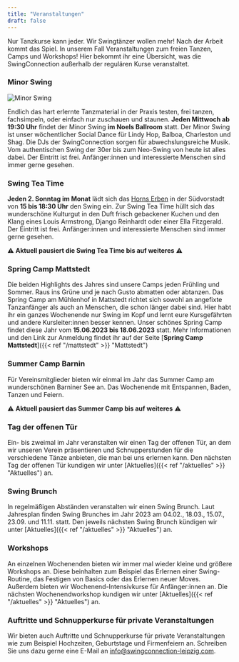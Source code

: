```yaml
---
title: "Veranstaltungen"
draft: false
---
```


Nur Tanzkurse kann jeder. Wir Swingtänzer wollen mehr! Nach der Arbeit kommt das Spiel. In unserem Fall Veranstaltungen zum freien Tanzen, Camps und Workshops! Hier bekommt ihr eine Übersicht, was die SwingConnection außerhalb der regulären Kurse veranstaltet.

### Minor Swing

![Minor Swing](slider_minor_swing.jpeg)

Endlich das hart erlernte Tanzmaterial in der Praxis testen, frei tanzen, fachsimpeln, oder einfach nur zuschauen und staunen.
**Jeden Mittwoch ab 19:30 Uhr** findet der Minor Swing **im Noels Ballroom** statt. Der Minor Swing ist unser wöchentlicher Social Dance für Lindy Hop, Balboa, Charleston und Shag. Die DJs der SwingConnection sorgen für abwechslungsreiche Musik. Vom authentischen Swing der 30er bis zum Neo-Swing von heute ist alles dabei. Der Eintritt ist frei. Anfänger:innen und interessierte Menschen sind immer gerne gesehen.

### Swing Tea Time
**Jeden 2. Sonntag im Monat** lädt sich das [Horns Erben](https://horns-erben.de/) in der Südvorstadt von **15 bis 18:30 Uhr** den Swing ein. Zur Swing Tea Time hüllt sich das wunderschöne Kulturgut in den Duft frisch gebackener Kuchen und den Klang eines Louis Armstrong, Django Reinhardt oder einer Ella Fitzgerald. Der Eintritt ist frei. Anfänger:innen und interessierte Menschen sind immer gerne gesehen.

:warning: **Aktuell pausiert die Swing Tea Time bis auf weiteres** :warning: 

### Spring Camp Mattstedt
Die beiden Highlights des Jahres sind unsere Camps jeden Frühling und Sommer. Raus ins Grüne und je nach Gusto abmatten oder abtanzen. Das Spring Camp am Mühlenhof in Mattstedt richtet sich sowohl an angefixte Tanzanfänger als auch an Menschen, die schon länger dabei sind. Hier habt ihr ein ganzes Wochenende nur Swing im Kopf und lernt eure Kursgefährten und andere Kursleiter:innen besser kennen. Unser schönes Spring Camp findet diese Jahr vom **15.06.2023 bis 18.06.2023** statt. Mehr Informationen und den Link zur Anmeldung findet ihr auf der Seite [**Spring Camp Mattstedt**]({{< ref "/mattstedt" >}} "Mattstedt")

### Summer Camp Barnin
Für Vereinsmitglieder bieten wir einmal im Jahr das Summer Camp am wunderschönen Barniner See an. Das Wochenende mit Entspannen, Baden, Tanzen und Feiern.

:warning: **Aktuell pausiert das Summer Camp bis auf weiteres** :warning: 

### Tag der offenen Tür
Ein- bis zweimal im Jahr veranstalten wir einen Tag der offenen Tür, an dem wir unseren Verein präsentieren und Schnupperstunden für die verschiedene Tänze anbieten, die man bei uns erlernen kann. Den nächsten Tag der offenen Tür kundigen wir unter [Aktuelles]({{< ref "/aktuelles" >}} "Aktuelles") an.

### Swing Brunch
In regelmäßigen Abständen veranstalten wir einen Swing Brunch. Laut Jahresplan finden Swing Brunches im Jahr 2023 am 04.02., 18.03., 15.07., 23.09. und 11.11. statt. Den jeweils nächsten Swing Brunch kündigen wir unter [Aktuelles]({{< ref "/aktuelles" >}} "Aktuelles") an.

### Workshops
An einzelnen Wochenenden bieten wir immer mal wieder kleine und größere Workshops an. Diese beinhalten zum Beispiel das Erlernen einer Swing-Routine, das Festigen von Basics oder das Erlernen neuer Moves. Außerdem bieten wir Wochenend-Intensivkurse für Anfänger:innen an. Die nächsten Wochenendworkshop kundigen wir unter [Aktuelles]({{< ref "/aktuelles" >}} "Aktuelles") an.

### Auftritte und Schnupperkurse für private Veranstaltungen
Wir bieten auch Auftritte und Schnupperkurse für private Veranstaltungen wie zum Beispiel Hochzeiten, Geburtstage und Firmenfeiern an. Schreiben Sie uns dazu gerne eine E-Mail an info@swingconnection-leipzig.com.
